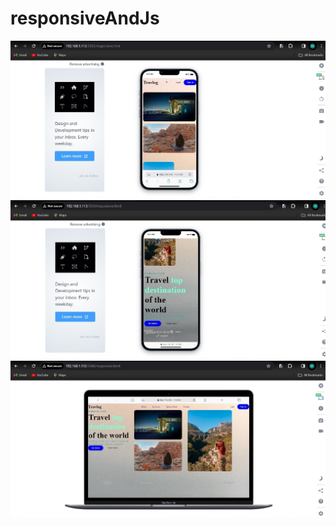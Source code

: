 # responsiveAndJs
![alt text](https://github.com/mcnentom/responsiveAndJs/blob/responsiveDesign/assets/SharedScreenshot1.jpg)
![alt text](https://github.com/mcnentom/responsiveAndJs/blob/responsiveDesign/assets/SharedScreenshot2.jpg)
![alt text](https://github.com/mcnentom/responsiveAndJs/blob/responsiveDesign/assets/SharedScreenshot3.jpg)
